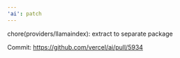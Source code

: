 ```yaml
---
'ai': patch
---
```


chore(providers/llamaindex): extract to separate package

Commit: https://github.com/vercel/ai/pull/5934
